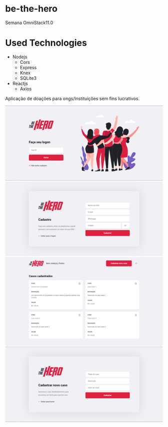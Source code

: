 # be-the-hero
Semana OmniStack11.0

# Used Technologies
- Nodejs
  - Cors
  - Express
  - Knex
  - SQLite3
- Reactjs
  - Axios

Aplicação de doações para ongs/instituições sem fins lucrativos.

![](screenshots/screenshot_01.png)
![](screenshots/screenshot_02.png)
![](screenshots/screenshot_03.png)
![](screenshots/screenshot_04.png)
